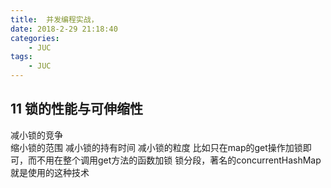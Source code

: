 ```yaml
---
title:  并发编程实战，
date: 2018-2-29 21:18:40
categories:
	- JUC
tags:
	- JUC
---
```


## 11 锁的性能与可伸缩性
减小锁的竞争  
	缩小锁的范围
	减小锁的持有时间
	减小锁的粒度 比如只在map的get操作加锁即可，而不用在整个调用get方法的函数加锁
	锁分段，著名的concurrentHashMap就是使用的这种技术
